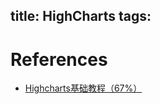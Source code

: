 title: HighCharts
tags:
---


# References
- [Highcharts基础教程（67%）](http://www.hcharts.cn/docs/index.php?doc=basic)
